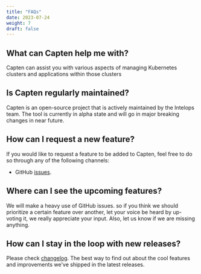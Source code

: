 ```yaml
---
title: "FAQs"
date: 2023-07-24
weight: 7
draft: false
---
```



## What can Capten help me with?

Capten can assist you with various aspects of managing Kubernetes clusters and applications within those clusters

## Is Capten regularly maintained?

Capten is an open-source project that is actively maintained by the Intelops team. The tool is currently in alpha state and will go in major breaking changes in near future.

## How can I request a new feature?

If you would like to request a feature to be added to Capten, feel free to do so through any of the following channels:

- GitHub [issues](https://github.com/intelops/capten/issues).

## Where can I see the upcoming features?

We will make a heavy use of GitHub issues. so if you think we should prioritize a certain feature over another, let your voice be heard by up-voting it, we really appreciate your input. Also, let us know if we are missing anything.

## How can I stay in the loop with new releases?

Please check  [changelog](https://github.com/intelops/capten/releases). The best way to find out about the cool features and improvements we've shipped in the latest releases.